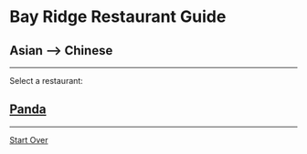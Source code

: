 # Bay Ridge Restaurant Guide
## Asian --> Chinese
---
Select a restaurant:
## [Panda](https://www.pandabrooklyn.com/)
---
[Start Over](../asian/asian.md)
